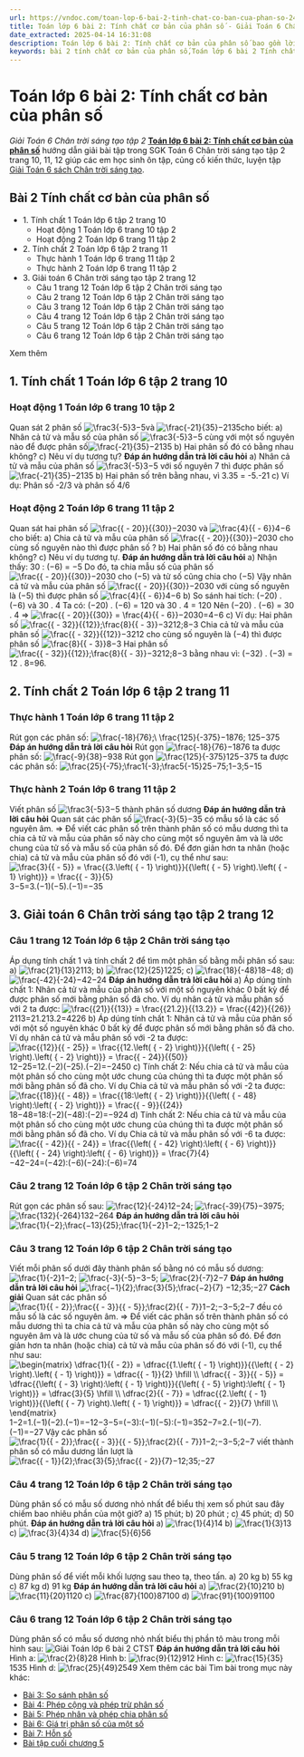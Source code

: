 ```yaml
---
url: https://vndoc.com/toan-lop-6-bai-2-tinh-chat-co-ban-cua-phan-so-244320
title: Toán lớp 6 bài 2: Tính chất cơ bản của phân số - Giải Toán 6 Chân trời sáng tạo tập 2 - VnDoc.com
date_extracted: 2025-04-14 16:31:08
description: Toán lớp 6 bài 2: Tính chất cơ bản của phân số bao gồm lời giải chi tiết cho từng bài tập cho các em học sinh tham khảo luyện Giải Toán 6 CTST.
keywords: bài 2 tính chất cơ bản của phân số,Toán lớp 6 bài 2 Tính chất cơ bản của phân số,Toán lớp 6 bài 2 chương 5 chân trời sáng tạo,toán 6,toán lớp 6,giải toán lớp 6,giải toán 6,toán lớp 6 chân trời sáng tạo,toán 6 chân trời sáng tạo,giải toán lớp 6 chân trời sáng tạo,giải toán 6 chân trời sáng tạo,Toán lớp 6 chân trời sáng tạo bài 2,Tính chất cơ bản của phân số,toán lớp 6 chân trời sáng tạo bài Tính chất cơ bản của phân số
---
```


# Toán lớp 6 bài 2: Tính chất cơ bản của phân số
 _Giải Toán 6 Chân trời sáng tạo tập 2_
[**Toán lớp 6 bài 2: Tính chất cơ bản của phân số**](<https://vndoc.com/toan-lop-6-bai-2-tinh-chat-co-ban-cua-phan-so-244320>) hướng dẫn giải bài tập trong SGK Toán 6 Chân trời sáng tạo tập 2 trang 10, 11, 12 giúp các em học sinh ôn tập, củng cố kiến thức, luyện tập [Giải Toán 6 sách Chân trời sáng tạo](<https://vndoc.com/toan-lop-6-sach-chan-troi-sang-tao>).
## **Bài 2 Tính chất cơ bản của phân số**
  * 1\. Tính chất 1 Toán lớp 6 tập 2 trang 10
    * Hoạt động 1 Toán lớp 6 trang 10 tập 2
    * Hoạt động 2 Toán lớp 6 trang 11 tập 2
  * 2\. Tính chất 2 Toán lớp 6 tập 2 trang 11
    * Thực hành 1 Toán lớp 6 trang 11 tập 2
    * Thực hành 2 Toán lớp 6 trang 11 tập 2
  * 3\. Giải toán 6 Chân trời sáng tạo tập 2 trang 12
    * Câu 1 trang 12 Toán lớp 6 tập 2 Chân trời sáng tạo
    * Câu 2 trang 12 Toán lớp 6 tập 2 Chân trời sáng tạo
    * Câu 3 trang 12 Toán lớp 6 tập 2 Chân trời sáng tạo
    * Câu 4 trang 12 Toán lớp 6 tập 2 Chân trời sáng tạo
    * Câu 5 trang 12 Toán lớp 6 tập 2 Chân trời sáng tạo
    * Câu 6 trang 12 Toán lớp 6 tập 2 Chân trời sáng tạo

Xem thêm
## **1\. Tính chất 1 Toán lớp 6 tập 2 trang 10**
### Hoạt động 1 Toán lớp 6 trang 10 tập 2
Quan sát 2 phân số ![\\frac3{-5}](https://i.vdoc.vn/data/image/blank.png)3−5và ![\\frac{-21}{35}](https://i.vdoc.vn/data/image/blank.png)−2135cho biết:
a\) Nhân cả tử và mẫu số của phân số ![\\frac3{-5}](https://i.vdoc.vn/data/image/blank.png)3−5 cùng với một số nguyên nào để được phân số![\\frac{-21}{35}](https://i.vdoc.vn/data/image/blank.png)−2135
b\) Hai phân số đó có bằng nhau không?
c\) Nêu ví dụ tương tự?
**Đáp án hướng dẫn trả lời câu hỏi**
a\) Nhân cả tử và mẫu của phân số ![\\frac3{-5}](https://i.vdoc.vn/data/image/blank.png)3−5 với số nguyên 7 thì được phân số ![\\frac{-21}{35}](https://i.vdoc.vn/data/image/blank.png)−2135
b\) Hai phân số trên bằng nhau, vì 3.35 = -5.-21
c\) Ví dụ: Phân số -2/3 và phân số 4/6
### Hoạt động 2 Toán lớp 6 trang 11 tập 2
Quan sát hai phân số ![\\frac{{ - 20}}{{30}}](https://i.vdoc.vn/data/image/blank.png)−2030 và ![\\frac{4}{{ - 6}}](https://i.vdoc.vn/data/image/blank.png)4−6 cho biết:
a\) Chia cả tử và mẫu của phân số ![\\frac{{ - 20}}{{30}}](https://i.vdoc.vn/data/image/blank.png)−2030 cho cùng số nguyên nào thì được phân số ?
b\) Hai phân số đó có bằng nhau không?
c\) Nêu ví dụ tương tự.
**Đáp án hướng dẫn trả lời câu hỏi**
a\) Nhận thấy: 30 : \(−6\) = −5
Do đó, ta chia mẫu số của phân số ![\\frac{{ - 20}}{{30}}](https://i.vdoc.vn/data/image/blank.png)−2030 cho \(−5\) và tử số cũng chia cho \(−5\)
Vậy nhân cả tử và mẫu của phân số ![\\frac{{ - 20}}{{30}}](https://i.vdoc.vn/data/image/blank.png)−2030 với cùng số nguyên là \(−5\) thì được phân số ![\\frac{4}{{ - 6}}](https://i.vdoc.vn/data/image/blank.png)4−6
b\) So sánh hai tích: \(−20\) . \(−6\) và 30 . 4
Ta có: \(−20\) . \(−6\) = 120 và 30 . 4 = 120
Nên \(−20\) . \(−6\) = 30 . 4
=> ![\\frac{{ - 20}}{{30}} = \\frac{4}{{ - 6}}](https://i.vdoc.vn/data/image/blank.png)−2030=4−6
c\) Ví dụ: Hai phân số ![\\frac{{ - 32}}{{12}};\\frac{8}{{ - 3}}](https://i.vdoc.vn/data/image/blank.png)−3212;8−3
Chia cả tử và mẫu của phân số ![\\frac{{ - 32}}{{12}}](https://i.vdoc.vn/data/image/blank.png)−3212 cho cùng số nguyên là \(−4\) thì được phân số ![\\frac{8}{{ - 3}}](https://i.vdoc.vn/data/image/blank.png)8−3
Hai phân số![\\frac{{ - 32}}{{12}};\\frac{8}{{ - 3}}](https://i.vdoc.vn/data/image/blank.png)−3212;8−3 bằng nhau vì: \(−32\) . \(−3\) = 12 . 8=96.
## **2\. Tính chất 2 Toán lớp 6 tập 2 trang 11**
### Thực hành 1 Toán lớp 6 trang 11 tập 2
Rút gọn các phân số: ![\\frac{-18}{76};\\ \\frac{125}{-375}](https://i.vdoc.vn/data/image/blank.png)−1876; 125−375
**Đáp án hướng dẫn trả lời câu hỏi**
Rút gọn ![\\frac{-18}{76}](https://i.vdoc.vn/data/image/blank.png)−1876 ta được phân số: ![\\frac{-9}{38}](https://i.vdoc.vn/data/image/blank.png)−938
Rút gọn ![\\frac{125}{-375}](https://i.vdoc.vn/data/image/blank.png)125−375 ta được các phân số: ![\\frac{25}{-75};\\frac1{-3};\\frac5{-15}](https://i.vdoc.vn/data/image/blank.png)25−75;1−3;5−15
### Thực hành 2 Toán lớp 6 trang 11 tập 2
Viết phân số ![\\frac3{-5}](https://i.vdoc.vn/data/image/blank.png)3−5 thành phân số dương
**Đáp án hướng dẫn trả lời câu hỏi**
Quan sát các phân số ![\\frac{-3}{5}](https://i.vdoc.vn/data/image/blank.png)−35 có mẫu số là các số nguyên âm.
=> Để viết các phân số trên thành phân số có mẫu dương thì ta chia cả tử và mẫu của phân số này cho cùng một số nguyên âm và là ước chung của tử số và mẫu số của phân số đó.
Để đơn giản hơn ta nhân \(hoặc chia\) cả tử và mẫu của phân số đó với \(-1\), cụ thể như sau:
![\\frac{3}{{ - 5}} = \\frac{{3.\\left\( { - 1} \\right\)}}{{\\left\( { - 5} \\right\).\\left\( { - 1} \\right\)}} = \\frac{{ - 3}}{5}](https://i.vdoc.vn/data/image/blank.png)3−5=3.\(−1\)\(−5\).\(−1\)=−35
## **3\. Giải toán 6 Chân trời sáng tạo tập 2 trang 12**
### Câu 1 trang 12 Toán lớp 6 tập 2 Chân trời sáng tạo
Áp dụng tính chất 1 và tính chất 2 để tìm một phân số bằng mỗi phân số sau:
a\) ![\\frac{21}{13}](https://i.vdoc.vn/data/image/blank.png)2113; b\) ![\\frac{12}{25}](https://i.vdoc.vn/data/image/blank.png)1225; c\) ![\\frac{18}{-48}](https://i.vdoc.vn/data/image/blank.png)18−48; d\) ![\\frac{-42}{-24}](https://i.vdoc.vn/data/image/blank.png)−42−24
**Đáp án hướng dẫn trả lời câu hỏi**
a\) Áp dúng tính chất 1: Nhân cả tử và mẫu của phân số với một số nguyên khác 0 bất kỳ để được phân số mới bằng phân số đã cho.
Ví dụ nhân cả tử và mẫu phân số với 2 ta được:
![\\frac{{21}}{{13}} = \\frac{{21.2}}{{13.2}} = \\frac{{42}}{{26}}](https://i.vdoc.vn/data/image/blank.png)2113=21.213.2=4226
b\) Áp dúng tính chất 1: Nhân cả tử và mẫu của phân số với một số nguyên khác 0 bất kỳ để được phân số mới bằng phân số đã cho.
Ví dụ nhân cả tử và mẫu phân số với -2 ta được:
![\\frac{{12}}{{ - 25}} = \\frac{{12.\\left\( { - 2} \\right\)}}{{\\left\( { - 25} \\right\).\\left\( { - 2} \\right\)}} = \\frac{{ - 24}}{{50}}](https://i.vdoc.vn/data/image/blank.png)12−25=12.\(−2\)\(−25\).\(−2\)=−2450
c\) Tính chất 2: Nếu chia cả tử và mẫu của một phân số cho cùng một ước chung của chúng thì ta được một phân số mới bằng phân số đã cho.
Ví dụ Chia cả tử và mẫu phân số với -2 ta được:
![\\frac{{18}}{{ - 48}} = \\frac{{18:\\left\( { - 2} \\right\)}}{{\\left\( { - 48} \\right\):\\left\( { - 2} \\right\)}} = \\frac{{ - 9}}{{24}}](https://i.vdoc.vn/data/image/blank.png)18−48=18:\(−2\)\(−48\):\(−2\)=−924
d\) Tính chất 2: Nếu chia cả tử và mẫu của một phân số cho cùng một ước chung của chúng thì ta được một phân số mới bằng phân số đã cho.
Ví dụ Chia cả tử và mẫu phân số với -6 ta được:
![\\frac{{ - 42}}{{ - 24}} = \\frac{{\\left\( { - 42} \\right\):\\left\( { - 6} \\right\)}}{{\\left\( { - 24} \\right\):\\left\( { - 6} \\right\)}} = \\frac{7}{4}](https://i.vdoc.vn/data/image/blank.png)−42−24=\(−42\):\(−6\)\(−24\):\(−6\)=74
### Câu 2 trang 12 Toán lớp 6 tập 2 Chân trời sáng tạo
Rút gọn các phân số sau: ![\\frac{12}{-24}](https://i.vdoc.vn/data/image/blank.png)12−24; ![\\frac{-39}{75}](https://i.vdoc.vn/data/image/blank.png)−3975; ![\\frac{132}{-264}](https://i.vdoc.vn/data/image/blank.png)132−264
**Đáp án hướng dẫn trả lời câu hỏi**
![\\frac{1}{−2};\\frac{−13}{25};\\frac{1}{−2}](https://i.vdoc.vn/data/image/blank.png)1−2;−1325;1−2
### Câu 3 trang 12 Toán lớp 6 tập 2 Chân trời sáng tạo
Viết mỗi phân số dưới đây thành phân số bằng nó có mẫu số dương:
![\\frac{1}{-2}](https://i.vdoc.vn/data/image/blank.png)1−2; ![\\frac{-3}{-5}](https://i.vdoc.vn/data/image/blank.png)−3−5; ![\\frac{2}{-7}](https://i.vdoc.vn/data/image/blank.png)2−7
**Đáp án hướng dẫn trả lời câu hỏi**
![\\frac{−1}{2};\\frac{3}{5};\\frac{−2}{7}](https://i.vdoc.vn/data/image/blank.png) −12;35;−27
**Cách giải**
Quan sát các phân số ![\\frac{1}{{ - 2}};\\frac{{ - 3}}{{ - 5}};\\frac{2}{{ - 7}}](https://i.vdoc.vn/data/image/blank.png)1−2;−3−5;2−7 đều có mẫu số là các số nguyên âm.
=> Để viết các phân số trên thành phân số có mẫu dương thì ta chia cả tử và mẫu của phân số này cho cùng một số nguyên âm và là ước chung của tử số và mẫu số của phân số đó.
Để đơn giản hơn ta nhân \(hoặc chia\) cả tử và mẫu của phân số đó với \(-1\), cụ thể như sau:
![\\begin{matrix}
  \\dfrac{1}{{ - 2}} = \\dfrac{{1.\\left\( { - 1} \\right\)}}{{\\left\( { - 2} \\right\).\\left\( { - 1} \\right\)}} = \\dfrac{{ - 1}}{2} \\hfill \\\\
  \\dfrac{{ - 3}}{{ - 5}} = \\dfrac{{\\left\( { - 3} \\right\):\\left\( { - 1} \\right\)}}{{\\left\( { - 5} \\right\):\\left\( { - 1} \\right\)}} = \\dfrac{3}{5} \\hfill \\\\
  \\dfrac{2}{{ - 7}} = \\dfrac{{2.\\left\( { - 1} \\right\)}}{{\\left\( { - 7} \\right\).\\left\( { - 1} \\right\)}} = \\dfrac{{ - 2}}{7} \\hfill \\\\ 
\\end{matrix}](https://i.vdoc.vn/data/image/blank.png)1−2=1.\(−1\)\(−2\).\(−1\)=−12−3−5=\(−3\):\(−1\)\(−5\):\(−1\)=352−7=2.\(−1\)\(−7\).\(−1\)=−27
Vậy các phân số ![\\frac{1}{{ - 2}};\\frac{{ - 3}}{{ - 5}};\\frac{2}{{ - 7}}](https://i.vdoc.vn/data/image/blank.png)1−2;−3−5;2−7 viết thành phân số có mẫu dương lần lượt là ![\\frac{{ - 1}}{2};\\frac{3}{5};\\frac{{ - 2}}{7}](https://i.vdoc.vn/data/image/blank.png)−12;35;−27
### Câu 4 trang 12 Toán lớp 6 tập 2 Chân trời sáng tạo
Dùng phân số có mẫu số dương nhỏ nhất để biểu thị xem số phút sau đây chiếm bao nhiêu phần của một giờ?
a\) 15 phút;
b\) 20 phút ;
c\) 45 phút;
d\) 50 phút.
**Đáp án hướng dẫn trả lời câu hỏi**
a\) ![\\frac{1}{4}](https://i.vdoc.vn/data/image/blank.png)14
b\) ![\\frac{1}{3}](https://i.vdoc.vn/data/image/blank.png)13
c\) ![\\frac{3}{4}](https://i.vdoc.vn/data/image/blank.png)34
d\) ![\\frac{5}{6}](https://i.vdoc.vn/data/image/blank.png)56
### Câu 5 trang 12 Toán lớp 6 tập 2 Chân trời sáng tạo
Dùng phân số để viết mỗi khối lượng sau theo tạ, theo tấn.
a\) 20 kg
b\) 55 kg
c\) 87 kg
d\) 91 kg
**Đáp án hướng dẫn trả lời câu hỏi**
a\) ![\\frac{2}{10}](https://i.vdoc.vn/data/image/blank.png)210
b\) ![\\frac{11}{20}](https://i.vdoc.vn/data/image/blank.png)1120
c\) ![\\frac{87}{100}](https://i.vdoc.vn/data/image/blank.png)87100
d\) ![\\frac{91}{100}](https://i.vdoc.vn/data/image/blank.png)91100
### Câu 6 trang 12 Toán lớp 6 tập 2 Chân trời sáng tạo
Dùng phân số có mẫu số dương nhỏ nhất biểu thị phần tô màu trong mỗi hình sau:
![Giải Toán lớp 6 bài 2 CTST](https://i.vdoc.vn/data/image/2021/09/27/toan-lop-6-bai-2-ctst-chuong-5.jpg)
**Đáp án hướng dẫn trả lời câu hỏi**
Hình a: ![\\frac{2}{8}](https://i.vdoc.vn/data/image/blank.png)28
Hình b: ![\\frac{9}{12}](https://i.vdoc.vn/data/image/blank.png)912
Hình c: ![\\frac{15}{35}](https://i.vdoc.vn/data/image/blank.png)1535
Hình d: ![\\frac{25}{49}](https://i.vdoc.vn/data/image/blank.png)2549
Xem thêm các bài Tìm bài trong mục này khác:
  * [Bài 3: So sánh phân số](</toan-lop-6-bai-3-so-sanh-phan-so-247206>)
  * [Bài 4: Phép cộng và phép trừ phân số](</toan-lop-6-bai-4-phep-cong-va-phep-tru-phan-so-247221>)
  * [Bài 5: Phép nhân và phép chia phân số](</toan-lop-6-bai-5-phep-nhan-va-phep-chia-phan-so-255243>)
  * [Bài 6: Giá trị phân số của một số](</toan-lop-6-bai-6-gia-tri-phan-so-cua-mot-so-255251>)
  * [Bài 7: Hỗn số](</toan-lop-6-bai-7-hon-so-271210>)
  * [Bài tập cuối chương 5](</toan-lop-6-bai-tap-cuoi-chuong-5-271217>)

